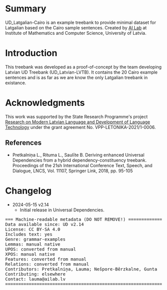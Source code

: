 # Summary

UD_Latgalian-Cairo is an example treebank to provide minimal dataset for Latgalian based on the Cairo sample sentences. Created by [AI Lab](http://ailab.lv) at Institute of Mathematics and Computer Science, University of Latvia.


# Introduction

This treebank was developed as a proof-of-concept by the team developing Latvian UD Treebank (UD_Latvian-LVTB). It contains the 20 Cairo example sentences and is as far as we are know the only Latgalian treebank in existance.


# Acknowledgments

This work was supported by the State Research Programme's project [Research on Modern Latvian Language and Development of Language Technology](http://www.digitalhumanities.lv/projects/vpp-late/) under the grant agreement No. VPP-LETONIKA-2021/1-0006.


## References

* Pretkalniņa L., Rituma L., Saulīte B. Deriving enhanced Universal Dependencies from a hybrid dependency-constituency treebank. Proceedings of the 21sh International Conference Text, Speech, and Dialogue, LNCS, Vol. 11107, Springer Link, 2018, pp. 95-105


# Changelog

* 2024-05-15 v2.14
  * Initial release in Universal Dependencies.


<pre>
=== Machine-readable metadata (DO NOT REMOVE!) ================================
Data available since: UD v2.14
License: CC BY-SA 4.0
Includes text: yes
Genre: grammar-examples
Lemmas: manual native
UPOS: converted from manual
XPOS: manual native
Features: converted from manual
Relations: converted from manual
Contributors: Pretkalniņa, Lauma; Nešpore-Bērzkalne, Gunta
Contributing: elsewhere
Contact: lauma@ailab.lv
===============================================================================
</pre>
